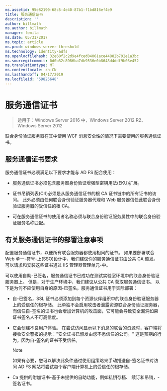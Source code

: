 ```yaml
---
ms.assetid: 95e82190-68c5-4e40-87b1-f1bd816ef4e9
title: 服务通信证书
description: ''
author: billmath
ms.author: billmath
manager: femila
ms.date: 05/31/2017
ms.topic: article
ms.prod: windows-server-threshold
ms.technology: identity-adfs
ms.openlocfilehash: 32e60f2c2d9e4fced04061ace44882b792e1a3bc
ms.sourcegitcommit: 0d0b32c8986ba7db9536e0b8648d4ddf9b03e452
ms.translationtype: MT
ms.contentlocale: zh-CN
ms.lasthandoff: 04/17/2019
ms.locfileid: "59825648"
---
```

# <a name="service-communications-certificates"></a>服务通信证书

>适用于：Windows Server 2016 中，Windows Server 2012 R2、 Windows Server 2012

联合身份验证服务器在其中使用 WCF 消息安全性的情况下需要使用的服务通信证书。  
  
## <a name="service-communication-certificate-requirements"></a>服务通信证书要求  
服务通信证书必须满足以下要求才能与 AD FS 配合使用：  
  
-   服务通信证书必须包含服务器身份验证增强型密钥用法\(EKU\)扩展。  
  
-   证书吊销列表\(Crl\)必须是从服务通信证书的根 CA 证书链中的所有证书的访问。 此外必须由任何联合身份验证服务器代理和 Web 服务器信任此联合身份验证服务器的受信任的根 CA。  
  
-   可在服务通信证书的使用者名称必须与联合身份验证服务属性中的联合身份验证服务名称匹配。  
  
## <a name="deployment-considerations-for-service-communication-certificates"></a>有关服务通信证书的部署注意事项  
配置服务通信证书，以便所有联合服务器都使用相同的证书。 如果要部署联合 Web 单一\-符号\-上\(SSO\)设计中，我们建议你的服务通信证书由公共 CA 颁发。 可以请求和安装这些证书通过 IIS 管理器管理单元\-中。  
  
可以使用自助\-已签名，服务通信证书已成功在测试实验室环境中的联合身份验证服务器上。 但是，对于生产环境中，我们建议从公共 CA 获取服务通信证书。 以下是为何不应使用自身的原因\-已签名，服务通信证书用于实际部署：  
  
-   自\-已签名，SSL 证书必须添加到每个资源伙伴组织中的联合身份验证服务器上的受信任的根存储。 此单独不会启用攻击者泄露资源联合身份验证服务器，而信任自\-签名的证书也会增加计算机的攻击面，它可能会导致安全漏洞如果证书签名人不可高信度。  
  
-   它会创建不良用户体验。 在尝试访问显示以下消息的联合的资源时，客户端将接收安全警报的提示："安全证书已颁发由您不愿信任的公司。" 这是预期的行为，因为自\-签名的证书不受信任。  
  
    > [!NOTE]  
    > 如果有必要，您可以解决此条件通过使用组策略来手动推送自\-签名证书对访问 AD FS 网站将尝试每个客户端计算机上的受信任的根存储。  
  
-   Ca 提供的附加证书\-基于未提供的自助功能，例如私钥存档、 续订和吊销，\-签名证书。  
  

